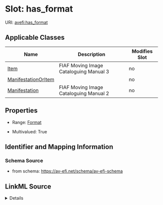 

# Slot: has_format

URI: [avefi:has_format](https://av-efi.net/schema/av-efi-schema/has_format)



<!-- no inheritance hierarchy -->





## Applicable Classes

| Name | Description | Modifies Slot |
| --- | --- | --- |
| [Item](Item.md) | FIAF Moving Image Cataloguing Manual 3 |  no  |
| [ManifestationOrItem](ManifestationOrItem.md) |  |  no  |
| [Manifestation](Manifestation.md) | FIAF Moving Image Cataloguing Manual 2 |  no  |







## Properties

* Range: [Format](Format.md)

* Multivalued: True





## Identifier and Mapping Information







### Schema Source


* from schema: https://av-efi.net/schema/av-efi-schema




## LinkML Source

<details>
```yaml
name: has_format
from_schema: https://av-efi.net/schema/av-efi-schema
rank: 1000
multivalued: true
alias: has_format
domain_of:
- ManifestationOrItem
range: Format
inlined: true
inlined_as_list: true

```
</details>